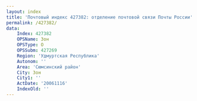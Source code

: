 ```yaml
---
layout: index
title: 'Почтовый индекс 427382: отделение почтовой связи Почты России'
permalink: /427382/
data:
    Index: 427382
    OPSName: Зон
    OPSType: О
    OPSSubm: 427269
    Region: 'Удмуртская Республика'
    Autonom: ''
    Area: 'Сюмсинский район'
    City: Зон
    City1: ''
    ActDate: '20061116'
    IndexOld: ''
---
```

